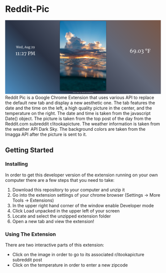 # Reddit-Pic
![alt text](https://raw.githubusercontent.com/JasonD28/Reddit-Pic/master/sample.png)
Reddit Pic is a Google Chrome Extension that uses various API to replace the default new tab and display a new aesthetic one. The tab features the date and the time on the left, a high quality picture in the center, and the temperature on the right. The date and time is taken from the javascript Date() object. The picture is taken from the top post of the day from the Reddit.com subreddit r/itookapicture. The weather information is taken from the weather API Dark Sky. The background colors are taken from the Imagga API after the picture is sent to it. 

## Getting Started
### Installing
In order to get this developer version of the extension running on your own computer there are a few steps that you need to take:
1. Download this repository to your computer and unzip it
2. Go into the extension settings of your chrome browser (Settings -> More Tools -> Extensions)
3. In the upper right hand corner of the window enable Developer mode
4. Click Load unpacked in the upper left of your screen
5. Locate and select the unzipped extension folder
6. Open a new tab and view the extension!

### Using The Extension
There are two interactive parts of this extension:
- Click on the image in order to go to its associated r/itookapicture subreddit post
- Click on the temperature in order to enter a new zipcode
